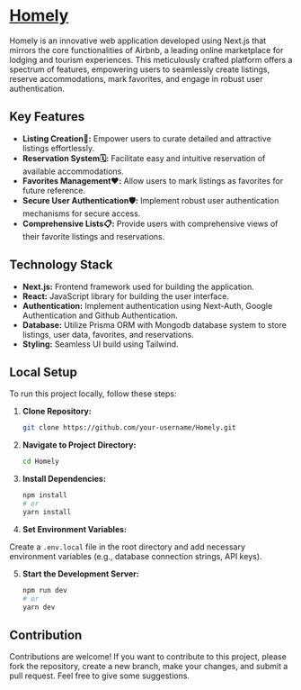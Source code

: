 # [Homely]()

Homely is an innovative web application developed using Next.js that mirrors the core functionalities of Airbnb, a leading online marketplace for lodging and tourism experiences. This meticulously crafted platform offers a spectrum of features, empowering users to seamlessly create listings, reserve accommodations, mark favorites, and engage in robust user authentication.

## Key Features

-  **Listing Creation🏡:** Empower users to curate detailed and attractive listings effortlessly.
-  **Reservation System🗓️:** Facilitate easy and intuitive reservation of available accommodations.
-  **Favorites Management❤️:** Allow users to mark listings as favorites for future reference.
-  **Secure User Authentication🛡️:** Implement robust user authentication mechanisms for secure access.
-  **Comprehensive Lists📋:** Provide users with comprehensive views of their favorite listings and reservations.

## Technology Stack

-  **Next.js:** Frontend framework used for building the application.
-  **React:** JavaScript library for building the user interface.
-  **Authentication:** Implement authentication using Next-Auth, Google Authentication and Github Authentication.
-  **Database:** Utilize Prisma ORM with Mongodb database system to store listings, user data, favorites, and reservations.
-  **Styling:** Seamless UI build using Tailwind.

## Local Setup

To run this project locally, follow these steps:

1. **Clone Repository:**

   ```bash
   git clone https://github.com/your-username/Homely.git

   ```

2. **Navigate to Project Directory:**
   ```bash
   cd Homely

   ```
3. **Install Dependencies:**

   ```bash
   npm install
   # or
   yarn install

   ```

4. **Set Environment Variables:**

Create a `.env.local` file in the root directory and add necessary environment variables (e.g., database connection strings, API keys).

5. **Start the Development Server:**
   ```bash
   npm run dev
   # or
   yarn dev
   ```

## Contribution

Contributions are welcome! If you want to contribute to this project, please fork the repository, create a new branch, make your changes, and submit a pull request. Feel free to give some suggestions.
